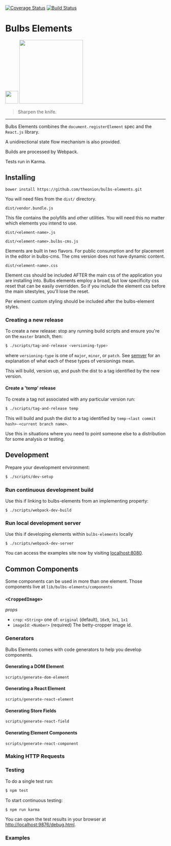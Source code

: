 [![Coverage Status](https://coveralls.io/repos/github/theonion/bulbs-elements/badge.svg?branch=master)](https://coveralls.io/github/theonion/bulbs-elements?branch=master)
[![Build Status](https://travis-ci.org/theonion/bulbs-elements.svg?branch=master)](https://travis-ci.org/theonion/bulbs-elements)

# Bulbs Elements

<img src="https://web-components-resources.appspot.com/static/logo.svg" width="40" /> <img src="http://assets2.onionstatic.com/onion/static/images/onion_logo.png" width="200" />

> Sharpen the knife.

<hr />

Bulbs Elements combines the `document.registerElement` spec and the `React.js` library.

A unidirectional state flow mechanism is also provided.

Builds are processed by Webpack.

Tests run in Karma.

## Installing

```
bower install https://github.com/theonion/bulbs-elements.git
```

You will need files from the `dist/` directory.

`dist/vendor.bundle.js`

This file contains the polyfills and other utilities. You will need this
no matter which elements you intend to use.

`dist/<element-name>.js`

`dist/<element-name>.bulbs-cms.js`

Elements are built in two flavors. For public consumption and for
placement in the editor in bulbs-cms. The cms version does not have
dynamic content.

`dist/<element-name>.css`

Element css should be included AFTER the main css of the application
you are installing into. Bulbs elements employ a broad, but low specificity
css reset that can be easily overridden. So if you include the element
css before the main sitestyles, you'll lose the reset.

Per element custom styling should be included after the bulbs-element styles.

### Creating a new release

To create a new release: stop any running build scripts and ensure you're on the ```master``` branch, then:
```bash
$ ./scripts/tag-and-release <versioning-type>
```
where ```versioning-type``` is one of ```major```, ```minor```, or ```patch```.
See [semver](http://semver.org/) for an explanation of what each of these types
of versionings mean.

This will build, version up, and push the dist to a tag identified by the new version.

#### Create a 'temp' release

To create a tag not associated with any particular version run:
```bash
$ ./scripts/tag-and-release temp
```

This will build and push the dist to a tag identified by `temp-<last commit hash>-<current branch name>`.

Use this in situations where you need to point someone else to a distribution
for some analysis or testing.

## Development
Prepare your development environment:

```bash
$ ./scripts/dev-setup
```

### Run continuous development build

Use this if linking to bulbs-elements from an implementing property:

```
$ ./scripts/webpack-dev-build
```

### Run local development server

Use this if developing elements within `bulbs-elements` locally

```
$ ./scripts/webpack-dev-server
```

You can access the examples site now by visiting [localhost:8080]().

## Common Components

Some components can be used in more than one element.
Those components live at `lib/bulbs-elements/components`

### `<CroppedImage>`

*props*

* `crop`: `<String>` one of: `original` (default), `16x9`, `3x1`, `1x1`
* `imageId`: `<Number>` (required) The betty-cropper image id.

### Generators

Bulbs Elements comes with code generators to help you develop components.

#### Generating a DOM Element

`scripts/generate-dom-element`

#### Generating a React Element

`scripts/generate-react-element`

#### Generating Store Fields

`scripts/generate-react-field`

#### Generating Element Components

`scripts/generate-react-component`

### Making HTTP Requests

### Testing

To do a single test run:
```bash
$ npm test
```

To start continuous testing:
```bash
$ npm run karma
```

You can open the test results in your browser at [http://localhost:9876/debug.html]().

### Examples
